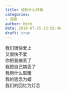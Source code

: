 ```yaml
---  
title: 烧到什么时候  
categories:  
- 诗歌  
author: Herb  
date: 2018-07-25 23:58:46  
draft: true
---  
```

我们很快爱上  
又很快不爱  
你把我搞丢了  
我把自己搞丢了    
我用什么取暖  
我的思念为蜡  
我们的回忆为灯芯